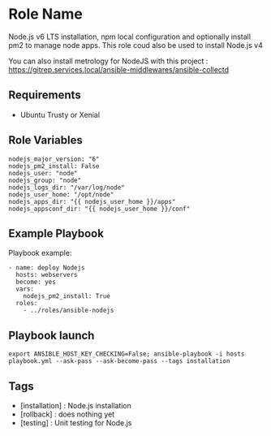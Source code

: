 
Role Name
=========

Node.js v6 LTS installation, npm local configuration and optionally install pm2 to manage node apps.
This role coud also be used to install Node.js v4

You can also install metrology for NodeJS with this project : https://gitrep.services.local/ansible-middlewares/ansible-collectd

Requirements
------------

- Ubuntu Trusty or Xenial

Role Variables
--------------

    nodejs_major_version: "6"
    nodejs_pm2_install: False
    nodejs_user: "node"
    nodejs_group: "node"
    nodejs_logs_dir: "/var/log/node"
    nodejs_user_home: "/opt/node"
    nodejs_apps_dir: "{{ nodejs_user_home }}/apps"
    nodejs_appsconf_dir: "{{ nodejs_user_home }}/conf"


Example Playbook
----------------

Playbook example:

    - name: deploy Nodejs
      hosts: webservers
      become: yes
      vars:
        nodejs_pm2_install: True
      roles:
        - ../roles/ansible-nodejs

Playbook launch
---------------

    export ANSIBLE_HOST_KEY_CHECKING=False; ansible-playbook -i hosts playbook.yml --ask-pass --ask-become-pass --tags installation

Tags
----

- [installation] : Node.js installation
- [rollback] : does nothing yet
- [testing] : Unit testing for Node.js
